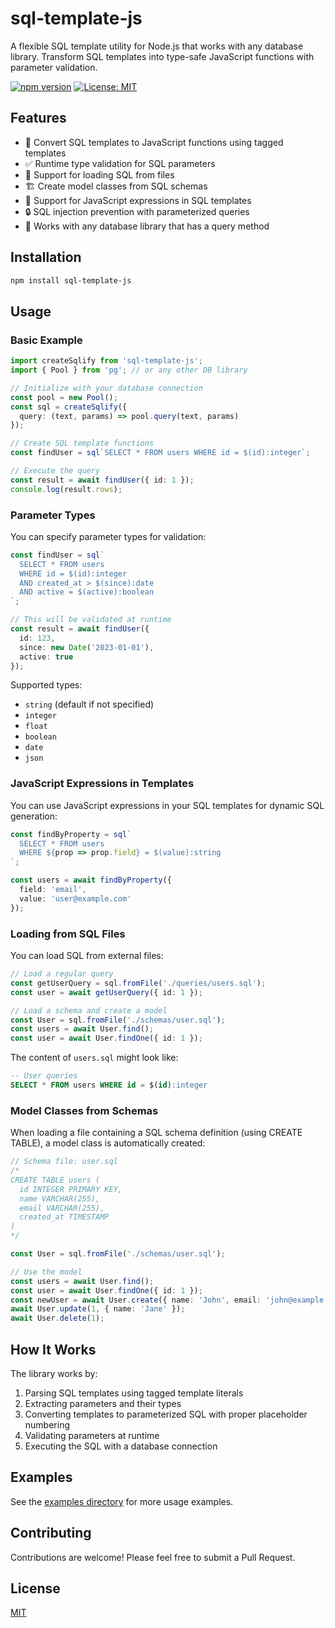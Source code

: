 # sql-template-js

A flexible SQL template utility for Node.js that works with any database library. Transform SQL templates into type-safe JavaScript functions with parameter validation.

[![npm version](https://img.shields.io/npm/v/sql-template-js.svg)](https://www.npmjs.com/package/sql-template-js)
[![License: MIT](https://img.shields.io/badge/License-MIT-blue.svg)](LICENSE)

## Features

- 🚀 Convert SQL templates to JavaScript functions using tagged templates
- ✅ Runtime type validation for SQL parameters
- 📂 Support for loading SQL from files
- 🏗️ Create model classes from SQL schemas
- 🔄 Support for JavaScript expressions in SQL templates
- 🔒 SQL injection prevention with parameterized queries
- 🔌 Works with any database library that has a query method

## Installation

```bash
npm install sql-template-js
```

## Usage

### Basic Example

```typescript
import createSqlify from 'sql-template-js';
import { Pool } from 'pg'; // or any other DB library

// Initialize with your database connection
const pool = new Pool();
const sql = createSqlify({
  query: (text, params) => pool.query(text, params)
});

// Create SQL template functions
const findUser = sql`SELECT * FROM users WHERE id = $(id):integer`;

// Execute the query
const result = await findUser({ id: 1 });
console.log(result.rows);
```

### Parameter Types

You can specify parameter types for validation:

```typescript
const findUser = sql`
  SELECT * FROM users 
  WHERE id = $(id):integer
  AND created_at > $(since):date
  AND active = $(active):boolean
`;

// This will be validated at runtime
const result = await findUser({
  id: 123,
  since: new Date('2023-01-01'),
  active: true
});
```

Supported types:
- `string` (default if not specified)
- `integer`
- `float`
- `boolean`
- `date`
- `json`

### JavaScript Expressions in Templates

You can use JavaScript expressions in your SQL templates for dynamic SQL generation:

```typescript
const findByProperty = sql`
  SELECT * FROM users 
  WHERE ${prop => prop.field} = $(value):string
`;

const users = await findByProperty({
  field: 'email',
  value: 'user@example.com'
});
```

### Loading from SQL Files

You can load SQL from external files:

```typescript
// Load a regular query
const getUserQuery = sql.fromFile('./queries/users.sql');
const user = await getUserQuery({ id: 1 });

// Load a schema and create a model
const User = sql.fromFile('./schemas/user.sql');
const users = await User.find();
const user = await User.findOne({ id: 1 });
```

The content of `users.sql` might look like:
```sql
-- User queries
SELECT * FROM users WHERE id = $(id):integer
```

### Model Classes from Schemas

When loading a file containing a SQL schema definition (using CREATE TABLE), a model class is automatically created:

```typescript
// Schema file: user.sql
/*
CREATE TABLE users (
  id INTEGER PRIMARY KEY,
  name VARCHAR(255),
  email VARCHAR(255),
  created_at TIMESTAMP
)
*/

const User = sql.fromFile('./schemas/user.sql');

// Use the model
const users = await User.find();
const user = await User.findOne({ id: 1 });
const newUser = await User.create({ name: 'John', email: 'john@example.com' });
await User.update(1, { name: 'Jane' });
await User.delete(1);
```

## How It Works

The library works by:

1. Parsing SQL templates using tagged template literals
2. Extracting parameters and their types
3. Converting templates to parameterized SQL with proper placeholder numbering
4. Validating parameters at runtime
5. Executing the SQL with a database connection

## Examples

See the [examples directory](./examples) for more usage examples.

## Contributing

Contributions are welcome! Please feel free to submit a Pull Request.

## License

[MIT](LICENSE)